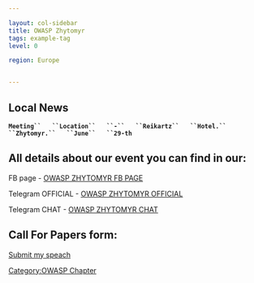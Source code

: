 ```yaml
---

layout: col-sidebar
title: OWASP Zhytomyr
tags: example-tag
level: 0

region: Europe


---
```

## Local News

**`Meeting``   ``Location``   ``-``   ``Reikartz``   ``Hotel.``
 ``Zhytomyr.``   ``June``   ``29-th`**

## **All details about our event you can find in our:**

FB page - [OWASP ZHYTOMYR FB
PAGE](https://www.facebook.com/owaspzhytomyr/)

Telegram OFFICIAL - [OWASP ZHYTOMYR
OFFICIAL](https://t.me/OWASP_ZHYTOMYR_OFFICIAL)

Telegram CHAT - [OWASP ZHYTOMYR CHAT](https://t.me/OWASP_ZHYTOMYR_CHAT)

## **Call For Papers form:**

[Submit my
speach](https://docs.google.com/forms/d/e/1FAIpQLSfBmSUdjGcZFkCs6hyeeN7o89Dg-gh1JvyfARccfPr9cQkImQ/viewform)

[Category:OWASP Chapter](Category:OWASP_Chapter "wikilink")
